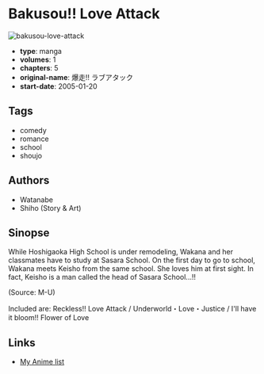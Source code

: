 # Bakusou!! Love Attack

![bakusou-love-attack](https://cdn.myanimelist.net/images/manga/3/31469.jpg)

-   **type**: manga
-   **volumes**: 1
-   **chapters**: 5
-   **original-name**: 爆走!! ラブアタック
-   **start-date**: 2005-01-20

## Tags

-   comedy
-   romance
-   school
-   shoujo

## Authors

-   Watanabe
-   Shiho (Story & Art)

## Sinopse

While Hoshigaoka High School is under remodeling, Wakana and her classmates have to study at Sasara School. On the first day to go to school, Wakana meets Keisho from the same school. She loves him at first sight. In fact, Keisho is a man called the head of Sasara School...!!

(Source: M-U)

Included are: Reckless!! Love Attack / Underworld・Love・Justice / I'll have it bloom!! Flower of Love

## Links

-   [My Anime list](https://myanimelist.net/manga/20068/Bakusou_Love_Attack)

